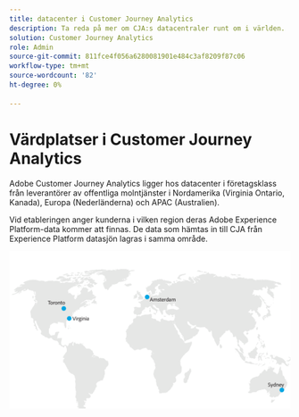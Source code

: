 ```yaml
---
title: datacenter i Customer Journey Analytics
description: Ta reda på mer om CJA:s datacentraler runt om i världen.
solution: Customer Journey Analytics
role: Admin
source-git-commit: 811fce4f056a6280081901e484c3af8209f87c06
workflow-type: tm+mt
source-wordcount: '82'
ht-degree: 0%

---
```



# Värdplatser i Customer Journey Analytics

Adobe Customer Journey Analytics ligger hos datacenter i företagsklass från leverantörer av offentliga molntjänster i Nordamerika (Virginia Ontario, Kanada), Europa (Nederländerna) och APAC (Australien).

Vid etableringen anger kunderna i vilken region deras Adobe Experience Platform-data kommer att finnas. De data som hämtas in till CJA från Experience Platform datasjön lagras i samma område.

![CJA-datacenter](assets/data-centers.png)
